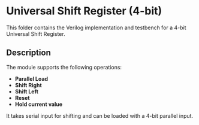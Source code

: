 # Universal Shift Register (4-bit)

This folder contains the Verilog implementation and testbench for a 4-bit Universal Shift Register.

## Description

The module supports the following operations:
- **Parallel Load**
- **Shift Right**
- **Shift Left**
- **Reset**
- **Hold current value**

It takes serial input for shifting and can be loaded with a 4-bit parallel input.
